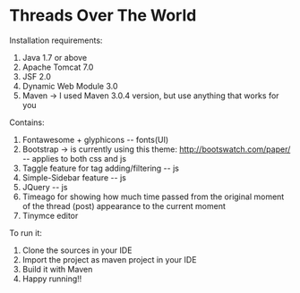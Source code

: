# Threads Over The World

Installation requirements:

1) Java 1.7 or above
2) Apache Tomcat 7.0
3) JSF 2.0
4) Dynamic Web Module 3.0
5) Maven -> I used Maven 3.0.4 version, but use anything that works for you

Contains:

1) Fontawesome + glyphicons -- fonts(UI)
2) Bootstrap -> is currently using this theme: http://bootswatch.com/paper/ -- applies to both css and js
3) Taggle feature for tag adding/filtering -- js
4) Simple-Sidebar feature -- js
5) JQuery -- js
6) Timeago for showing how much time passed from the original moment of the thread (post) appearance to the current moment
7) Tinymce editor

To run it:

1) Clone the sources in your IDE
2) Import the project as maven project in your IDE
3) Build it with Maven
4) Happy running!!



